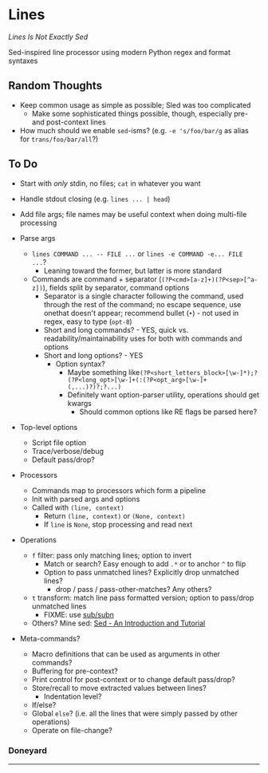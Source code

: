 Lines
=====
_Lines Is Not Exactly Sed_

Sed-inspired line processor using modern Python regex and format syntaxes

Random Thoughts
---------------
- Keep common usage as simple as possible; Sled was too complicated
    - Make some sophisticated things possible, though, especially pre- and post-context lines
- How much should we enable `sed`-isms?  (e.g. `-e 's/foo/bar/g` as alias for `trans/foo/bar/all`?)


To Do
-----

- Start with _only_ stdin, no files; `cat` in whatever you want
- Handle stdout closing (e.g. `lines ... | head`)

- Add file args; file names may be useful context when doing multi-file processing

- Parse args
    - `lines COMMAND ... -- FILE ...` or `lines -e COMMAND -e... FILE ...`?
        - Leaning toward the former, but latter is more standard
    - Commands are command + separator (`(?P<cmd>[a-z]+)(?P<sep>[^a-z])`), fields split by separator, command options
        - Separator is a single character following the command, used through the rest of the command; no escape sequence, use onethat doesn't appear; recommend bullet (`•`) - not used in regex, easy to type (`opt-8`)
        - Short and long commands? - YES, quick vs. readability/maintainability uses for both with commands and options
        - Short and long options? - YES
            - Option syntax?
                - Maybe something like`(?P<short_letters_block>[\w-]*);?(?P<long_opt>[\w-]+(:(?P<opt_arg>[\w-]+(,...)?)?;?...)`
                - Definitely want option-parser utility, operations should get kwargs
                    - Should common options like RE flags be parsed here?

- Top-level options
    - Script file option
    - Trace/verbose/debug
    - Default pass/drop?

- Processors
    - Commands map to processors which form a pipeline
    - Init with parsed args and options
    - Called with `(line, context)`
        - Return `(line, context)` or `(None, context)`
        - If `line` is `None`, stop processing and read next

- Operations
    - `f` filter: pass only matching lines; option to invert
        - Match or search?  Easy enough to add `.*` or to anchor `^` to flip
        - Option to pass unmatched lines?  Explicitly drop unmatched lines?
            - drop / pass / pass-other-matches?  Any others?
    - `t` transform: match line pass formatted version; option to pass/drop unmatched lines
        - FIXME: use [sub/subn](https://docs.python.org/3/library/re.html#re.sub)
    - Others?  Mine sed: [Sed - An Introduction and Tutorial](https://www.grymoire.com/Unix/Sed.html)

- Meta-commands?
    - Macro definitions that can be used as arguments in other commands?
    - Buffering for pre-context?
    - Print control for post-context or to change default pass/drop?
    - Store/recall to move extracted values between lines?
        - Indentation level?
    - If/else?
    - Global `else`?  (i.e. all the lines that were simply passed by other operations)
    - Operate on file-change?

### Doneyard


---